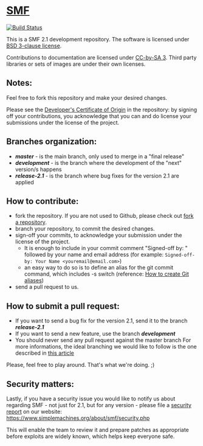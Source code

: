 # [SMF](www.simplemachines.org)
[![Build Status](https://travis-ci.org/SimpleMachines/SMF2.1.svg?branch=release-2.1)](https://travis-ci.org/SimpleMachines/SMF2.1)

This is a SMF 2.1 development repository.
The software is licensed under [BSD 3-clause license](https://opensource.org/licenses/BSD-3-Clause).

Contributions to documentation are licensed under [CC-by-SA 3](https://creativecommons.org/licenses/by-sa/3.0). Third party libraries or sets of images are under their own licenses.

## Notes:

Feel free to fork this repository and make your desired changes.

Please see the [Developer's Certificate of Origin](https://github.com/SimpleMachines/SMF2.1/blob/master/DCO.txt) in the repository:
by signing off your contributions, you acknowledge that you can and do license your submissions under the license of the project.

## Branches organization:
* ***master*** - is the main branch, only used to merge in a "final release"
* ***development*** - is the branch where the development of the "next" version/s happens
* ***release-2.1*** - is the branch where bug fixes for the version 2.1 are applied

## How to contribute:
* fork the repository. If you are not used to Github, please check out [fork a repository](https://help.github.com/fork-a-repo).
* branch your repository, to commit the desired changes.
* sign-off your commits, to acknowledge your submission under the license of the project.
  * It is enough to include in your commit comment "Signed-off by: " followed by your name and email address (for example: `Signed-off-by: Your Name <youremail@email.com>`)
  * an easy way to do so is to define an alias for the git commit command, which includes -s switch (reference: [How to create Git aliases](https://git.wiki.kernel.org/index.php/Aliases))
* send a pull request to us.

## How to submit a pull request:
* If you want to send a bug fix for the version 2.1, send it to the branch ***release-2.1***
* If you want to send a new feature, use the branch ***development***
* You should never send any pull request against the master branch
For more informations, the ideal branching we would like to follow is the one described in [this article](http://nvie.com/posts/a-successful-git-branching-model/)

Please, feel free to play around. That's what we're doing. ;)

## Security matters:

Lastly, if you have a security issue you would like to notify us about regarding SMF - not just for 2.1, but for any version -
please file a [security report](https://www.simplemachines.org/about/smf/security.php) on our website: https://www.simplemachines.org/about/smf/security.php

This will enable the team to review it and prepare patches as appropriate before exploits are widely known, which helps keep everyone safe.
